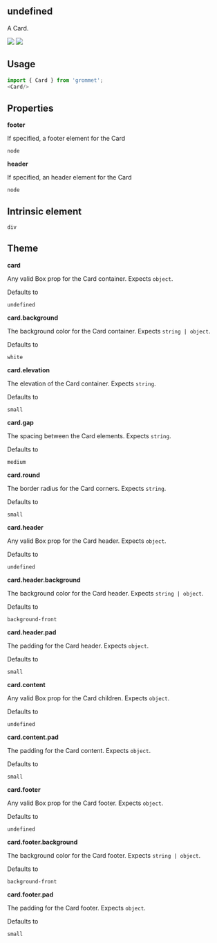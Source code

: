 ## undefined
A Card.

[![](https://cdn-images-1.medium.com/fit/c/120/120/1*TD1P0HtIH9zF0UEH28zYtw.png)](https://storybook.grommet.io/?selectedKind=Card&full=0&addons=0&stories=1&panelRight=0) [![](https://codesandbox.io/static/img/play-codesandbox.svg)](https://codesandbox.io/s/github/grommet/grommet-sandbox?initialpath=card&module=%2Fsrc%2FCard.js)
## Usage

```javascript
import { Card } from 'grommet';
<Card/>
```

## Properties

**footer**

If specified, a footer element for the Card

```
node
```

**header**

If specified, an header element for the Card

```
node
```
  
## Intrinsic element

```
div
```
## Theme
  
**card**

Any valid Box prop for the Card container. Expects `object`.

Defaults to

```
undefined
```

**card.background**

The background color for the Card container. Expects `string | object`.

Defaults to

```
white
```

**card.elevation**

The elevation of the Card container. Expects `string`.

Defaults to

```
small
```

**card.gap**

The spacing between the Card elements. Expects `string`.

Defaults to

```
medium
```

**card.round**

The border radius for the Card corners. Expects `string`.

Defaults to

```
small
```

**card.header**

Any valid Box prop for the Card header. Expects `object`.

Defaults to

```
undefined
```

**card.header.background**

The background color for the Card header. Expects `string | object`.

Defaults to

```
background-front
```

**card.header.pad**

The padding for the Card header. Expects `object`.

Defaults to

```
small
```

**card.content**

Any valid Box prop for the Card children. Expects `object`.

Defaults to

```
undefined
```

**card.content.pad**

The padding for the Card content. Expects `object`.

Defaults to

```
small
```

**card.footer**

Any valid Box prop for the Card footer. Expects `object`.

Defaults to

```
undefined
```

**card.footer.background**

The background color for the Card footer. Expects `string | object`.

Defaults to

```
background-front
```

**card.footer.pad**

The padding for the Card footer. Expects `object`.

Defaults to

```
small
```

